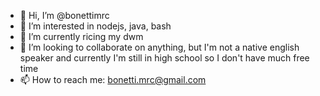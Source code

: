 - 👋 Hi, I’m @bonettimrc
- 👀 I’m interested in nodejs, java, bash
- 🌱 I’m currently ricing my dwm
- 💞️ I’m looking to collaborate on anything, but I'm not a native english speaker and currently I'm still in high school so I don't have much free time
- 📫 How to reach me: bonetti.mrc@gmail.com

<!---
bonettimrc/bonettimrc is a ✨ special ✨ repository because its `README.md` (this file) appears on your GitHub profile.
You can click the Preview link to take a look at your changes.
--->

